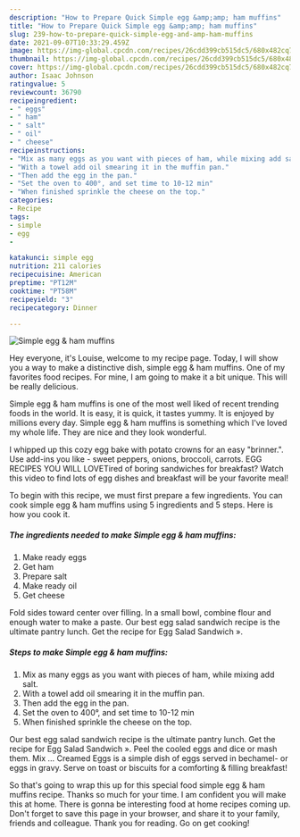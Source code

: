 ```yaml
---
description: "How to Prepare Quick Simple egg &amp;amp; ham muffins"
title: "How to Prepare Quick Simple egg &amp;amp; ham muffins"
slug: 239-how-to-prepare-quick-simple-egg-and-amp-ham-muffins
date: 2021-09-07T10:33:29.459Z
image: https://img-global.cpcdn.com/recipes/26cdd399cb515dc5/680x482cq70/simple-egg-ham-muffins-recipe-main-photo.jpg
thumbnail: https://img-global.cpcdn.com/recipes/26cdd399cb515dc5/680x482cq70/simple-egg-ham-muffins-recipe-main-photo.jpg
cover: https://img-global.cpcdn.com/recipes/26cdd399cb515dc5/680x482cq70/simple-egg-ham-muffins-recipe-main-photo.jpg
author: Isaac Johnson
ratingvalue: 5
reviewcount: 36790
recipeingredient:
- " eggs"
- " ham"
- " salt"
- " oil"
- " cheese"
recipeinstructions:
- "Mix as many eggs as you want with pieces of ham, while mixing add salt."
- "With a towel add oil smearing it in the muffin pan."
- "Then add the egg in the pan."
- "Set the oven to 400°, and set time to 10-12 min"
- "When finished sprinkle the cheese on the top."
categories:
- Recipe
tags:
- simple
- egg
- 

katakunci: simple egg  
nutrition: 211 calories
recipecuisine: American
preptime: "PT12M"
cooktime: "PT58M"
recipeyield: "3"
recipecategory: Dinner

---
```



![Simple egg &amp; ham muffins](https://img-global.cpcdn.com/recipes/26cdd399cb515dc5/680x482cq70/simple-egg-ham-muffins-recipe-main-photo.jpg)

Hey everyone, it's Louise, welcome to my recipe page. Today, I will show you a way to make a distinctive dish, simple egg &amp; ham muffins. One of my favorites food recipes. For mine, I am going to make it a bit unique. This will be really delicious.

Simple egg &amp; ham muffins is one of the most well liked of recent trending foods in the world. It is easy, it is quick, it tastes yummy. It is enjoyed by millions every day. Simple egg &amp; ham muffins is something which I've loved my whole life. They are nice and they look wonderful.

I whipped up this cozy egg bake with potato crowns for an easy &#34;brinner.&#34;. Use add-ins you like - sweet peppers, onions, broccoli, carrots. EGG RECIPES YOU WILL LOVETired of boring sandwiches for breakfast? Watch this video to find lots of egg dishes and breakfast will be your favorite meal!


To begin with this recipe, we must first prepare a few ingredients. You can cook simple egg &amp; ham muffins using 5 ingredients and 5 steps. Here is how you cook it.

<!--inarticleads1-->

##### The ingredients needed to make Simple egg &amp; ham muffins:

1. Make ready  eggs
1. Get  ham
1. Prepare  salt
1. Make ready  oil
1. Get  cheese


Fold sides toward center over filling. In a small bowl, combine flour and enough water to make a paste. Our best egg salad sandwich recipe is the ultimate pantry lunch. Get the recipe for Egg Salad Sandwich ». 

<!--inarticleads2-->

##### Steps to make Simple egg &amp; ham muffins:

1. Mix as many eggs as you want with pieces of ham, while mixing add salt.
1. With a towel add oil smearing it in the muffin pan.
1. Then add the egg in the pan.
1. Set the oven to 400°, and set time to 10-12 min
1. When finished sprinkle the cheese on the top.


Our best egg salad sandwich recipe is the ultimate pantry lunch. Get the recipe for Egg Salad Sandwich ». Peel the cooled eggs and dice or mash them. Mix … Creamed Eggs is a simple dish of eggs served in bechamel- or eggs in gravy. Serve on toast or biscuits for a comforting &amp; filling breakfast! 

So that's going to wrap this up for this special food simple egg &amp; ham muffins recipe. Thanks so much for your time. I am confident you will make this at home. There is gonna be interesting food at home recipes coming up. Don't forget to save this page in your browser, and share it to your family, friends and colleague. Thank you for reading. Go on get cooking!

